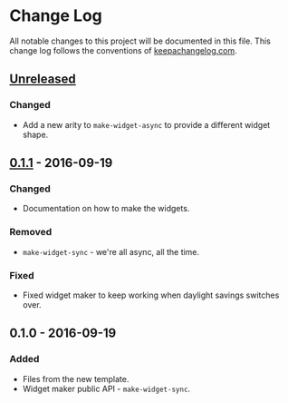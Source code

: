 # Change Log
All notable changes to this project will be documented in this file. This change log follows the conventions of [keepachangelog.com](http://keepachangelog.com/).

## [Unreleased]
### Changed
- Add a new arity to `make-widget-async` to provide a different widget shape.

## [0.1.1] - 2016-09-19
### Changed
- Documentation on how to make the widgets.

### Removed
- `make-widget-sync` - we're all async, all the time.

### Fixed
- Fixed widget maker to keep working when daylight savings switches over.

## 0.1.0 - 2016-09-19
### Added
- Files from the new template.
- Widget maker public API - `make-widget-sync`.

[Unreleased]: https://github.com/your-name/monsters/compare/0.1.1...HEAD
[0.1.1]: https://github.com/your-name/monsters/compare/0.1.0...0.1.1
